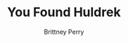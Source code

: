 ---
title: You Found Huldrek
Layout: module

author: Brittney Perry

schedule: Saturday
plotline: Family Recipes
requirements: The INcompletetion of the module OPERATION FIND HULDREK

description: Congratulations! You have found the grandson Huldrek! He has turned up on his own in the tavern being a rude, loud, and obnoxious drunk. 

synopsis: > 
  Huldrek, unable to take it any longer, has abandoned his post in the woods. He turns up in the tavern, unarmed, being a loud and disorderly drunk. He isn't mean or threatening, he is just looking for a few drinking buddies and a card game. Every so often, Huldrek drops hints as to his identity. Eventually, he will either: get recognized from the “Help Wanted” ad OR escalate his bragging, boasting, and thinly veiled insults to the point were he has to bribe his way out of being beaten. He will offer the map in his pocket to the PCs for allowing him to go home to his Granny.
  If he is beaten down and searched, the map is found in his pocket. He will either wake up and run or resurrect and return to his grandmother. 
  If Huldrek is stunned, webbed, or otherwise captured and NOT SEARCHED and returned to his Granny, Granny will insist on Huldrek “emptying out his pockets because you can't be trusted with coin!”, finds whatever coin is left, and will give the PCs the map and make up the difference in the reward, if there is one.
  
outcomes: 
  - Huldrek is recognized from the HELP WANTED module, and is captured or convinced to go back to his Granny. Granny gives the map to the PCs upon collection of the reward.
  - Huldrek becomes unbearable and is threatened. Instead of a fight, Huldrek gives up the map in exchange for allowing him leave to go back to his Granny.
  - Huldrek is beaten down and is searched. The map is found in his pocket and/ or is left behind when he resurrects.

number_of_cast_members: 1
Roles: Huldrek "Drek" Silverlode

props: Bottle of "hooch"
makeup: Dirt for hands, face, and clothes
treasure: 
  - Map to Tarrasch Cache
  - 20 Silver [as pay, for Huldrek to gamble with]


hook: Failure of OPERATION FIND HULDREK
scenes: 
  - 
    oog: Tarrasch Chest Location to Tavern	
    ig: Cache of the Tarrasch to Tavern
    flee_point: NPC Shack

non_standard_effects: 
rules_clarifications: 
craftsman_information: 
transformations: 
running_notes: |
  1. The Map MUST make it into PC hands if the cache is not found in OPERATION: FIND HULDREK
  2. If Huldrek returns to his Granny unaccompanied by PCs and the PC's don't have the map before collection of the reward, Granny will give the PCs the map and the reward stating, eg. “He doesn't need directions to wherever this leads because he wasn't leaving the house for a month!”
  3. Huldrek physically goes to the Chest of the Tarrasch at NOON Saturday, remove the ENCOUNTER CARD from the chest, and walk into town from there.
  4. Huldrek will stumble into the tavern around 12pm, already visibly drunk and looking for a card or tavern game. He will want to gamble and has 10 silver to do so. He will continue to drink and get drunker as time goes on:
  15 minutes after entering tavern: Quarter bottle drank [having trouble standing, slurring words, being slightly rude but still apologetic]
  30 minutes: Half bottle down [same as above but starting to get unbearably rude and disruptive, no apologies anymore, brain/ mouth filter almost gone]
  45 minutes: ¾ bottle down [can't stand, having trouble walking, being very loud, insulting, no filter, will try to cheat at games]
  1 hour: Whole Bottle drank [being very loud and insulting, zero filter and brash, can't stand or walk, threatening until being threatened back, then turn cowardly]
  5. If Huldrek goads the PCs into fighting, he immediately turns cowardly and try to get away. He bribes the PCs with a map to “gold, silver, and much more! Trust me, it's worth it!” He is insistent that they trade letting him go for the map. He apologizes and backpedals hard, even begging if threatened.
  6. Hints Huldrek can drop examples-"I haven't been home since last Friday" "I didn't leave the house at all during the occupation." "My roommate is a real pain." "No, I don't live alone. But I don't want to talk about it." "I have an important job as a guard. Sometimes I can't leave my post for days! What I guard is a secrete." "No, I don't have a drinking problem." "Can I borrow a few coin?" 
---